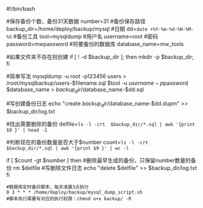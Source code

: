 #!/bin/bash

#保存备份个数，备份31天数据
number=31
#备份保存路径
backup_dir=/home/deploy/backup/mysql
#日期
dd=`date +%Y-%m-%d-%H-%M-%S`
#备份工具
tool=mysqldump
#用户名
username=root
#密码
password=mwpassword
#将要备份的数据库
database_name=mw_tools

#如果文件夹不存在则创建
if [ ! -d $backup_dir ];
then
    mkdir -p $backup_dir;
fi

#简单写法  mysqldump -u root -p123456 users > /root/mysqlbackup/users-$filename.sql
$tool -u $username -p$password $database_name > $backup_dir/$database_name-$dd.sql

#写创建备份日志
echo "create $backup_dir/$database_name-$dd.dupm" >> $backup_dir/log.txt

#找出需要删除的备份
delfile=`ls -l -crt  $backup_dir/*.sql | awk '{print $9 }' | head -1`

#判断现在的备份数量是否大于$number
count=`ls -l -crt  $backup_dir/*.sql | awk '{print $9 }' | wc -l`

if [ $count -gt $number ]
then
  #删除最早生成的备份，只保留number数量的备份
  rm $delfile
  #写删除文件日志
  echo "delete $delfile" >> $backup_dir/log.txt
fi

```
#数据库定时备份脚本，每天凌晨3点执行
0 3 * * * /home/deploy/backup/mysql_dump_script.sh
#脚本执行需要有对应的执行权限：chmod u+x backup/ -R
```

